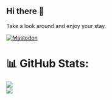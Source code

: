 ## Hi there 👋
Take a look around and enjoy your stay.

[![Mastodon](https://img.shields.io/badge/-MASTODON-%232B90D9?style=for-the-badge&logo=mastodon&logoColor=white)](https://chaos.social/@IgnoreTheWarnings) 


# 📊 GitHub Stats:
![](https://github-readme-stats.vercel.app/api?username=IgnoreTheWarnings&theme=dark&hide_border=false&include_all_commits=false&count_private=true)<br/>
![](https://github-readme-stats.vercel.app/api/top-langs/?username=IgnoreTheWarnings&theme=dark&hide_border=false&include_all_commits=false&count_private=true&layout=compact)
